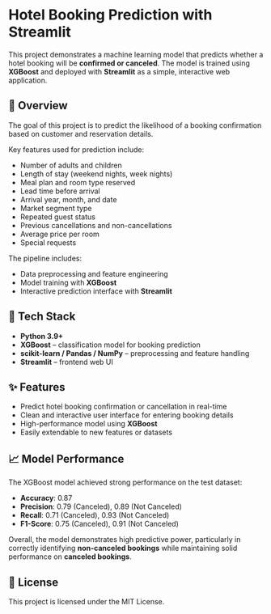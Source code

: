# Hotel Booking Prediction with Streamlit

This project demonstrates a machine learning model that predicts whether a hotel booking will be **confirmed or canceled**. The model is trained using **XGBoost** and deployed with **Streamlit** as a simple, interactive web application.

## 🚀 Overview

The goal of this project is to predict the likelihood of a booking confirmation based on customer and reservation details.

Key features used for prediction include:

* Number of adults and children
* Length of stay (weekend nights, week nights)
* Meal plan and room type reserved
* Lead time before arrival
* Arrival year, month, and date
* Market segment type
* Repeated guest status
* Previous cancellations and non-cancellations
* Average price per room
* Special requests

The pipeline includes:

* Data preprocessing and feature engineering
* Model training with **XGBoost**
* Interactive prediction interface with **Streamlit**

## 🧰 Tech Stack

* **Python 3.9+**
* **XGBoost** – classification model for booking prediction
* **scikit-learn / Pandas / NumPy** – preprocessing and feature handling
* **Streamlit** – frontend web UI

## ✨ Features

* Predict hotel booking confirmation or cancellation in real-time
* Clean and interactive user interface for entering booking details
* High-performance model using **XGBoost**
* Easily extendable to new features or datasets

## 📈 Model Performance

The XGBoost model achieved strong performance on the test dataset:

* **Accuracy**: 0.87
* **Precision**: 0.79 (Canceled), 0.89 (Not Canceled)
* **Recall**: 0.71 (Canceled), 0.93 (Not Canceled)
* **F1-Score**: 0.75 (Canceled), 0.91 (Not Canceled)

Overall, the model demonstrates high predictive power, particularly in correctly identifying **non-canceled bookings** while maintaining solid performance on **canceled bookings**.

## 📄 License

This project is licensed under the MIT License.
